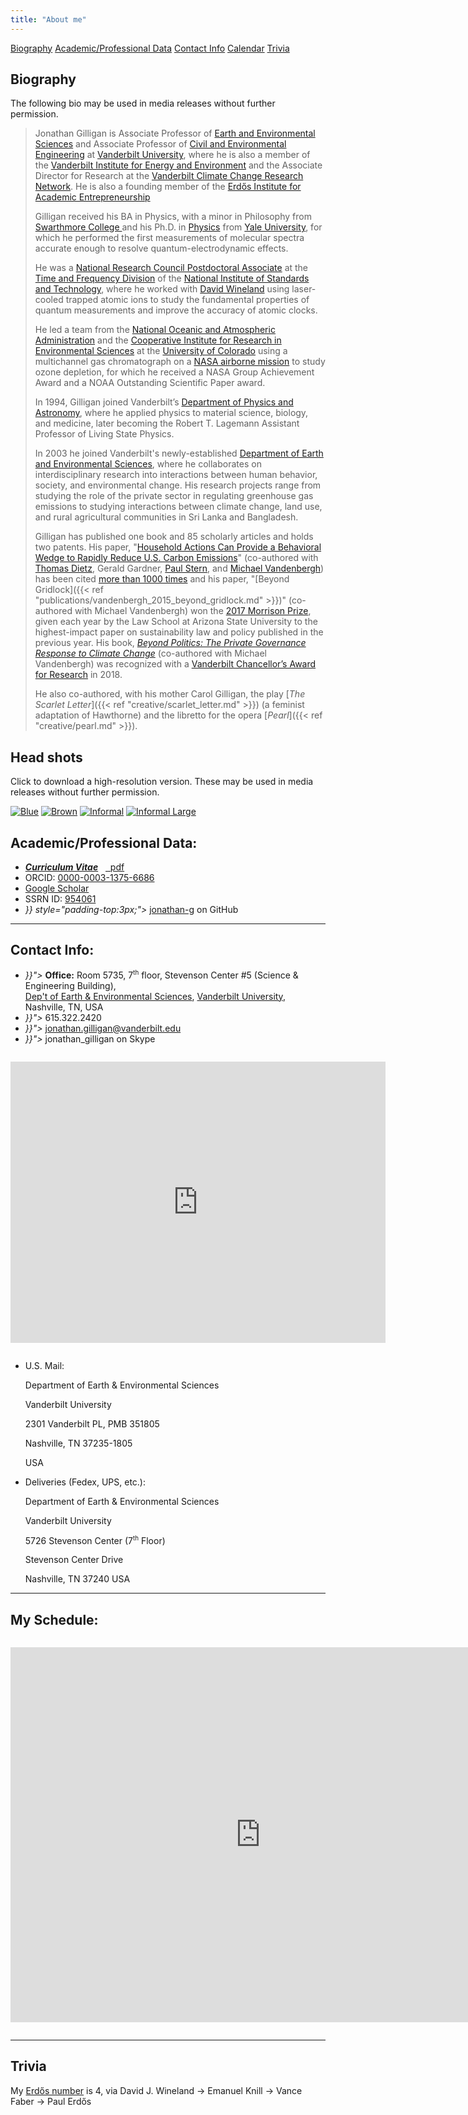 ```yaml
---
title: "About me"
---
```


<span class="button">[Biography](#biography)</span> <span class="button">[Academic/Professional Data](#academic-professional-data)</span> <span class="button">[Contact Info](#contact-info)</span>  <span class="button">[Calendar](#my-schedule)</span> <span class="button">[Trivia](#trivia)</span>


## Biography

The following bio may be used in media releases without further permission.

> Jonathan Gilligan is Associate Professor of 
> [Earth and Environmental Sciences](https://www.vanderbilt.edu/ees)
> and Associate Professor of 
> [Civil and Environmental Engineering](https://engineering.vanderbilt.edu/cee/)
> at [Vanderbilt University](https://www.vanderbilt.edu/),
> where he is also a member of the 
> [Vanderbilt Institute for Energy and Environment](https://www.vanderbilt.edu/viee/) 
> and the Associate Director for Research at the 
> [Vanderbilt Climate Change Research Network](https://law.vanderbilt.edu/academics/academic-programs/environmental-law/climate-change-network/).
> He is also a founding member of the 
> [Erd&#337;s Institute for Academic Entrepreneurship](https://erdosinstitute.org)
>
> Gilligan received his BA in Physics, with a minor in Philosophy from 
> [Swarthmore College ](https://www.swarthmore.edu/)
> and his Ph.D. in [Physics](https://physics.yale.edu/) from [Yale University](https://www.yale.edu/), 
> for which he performed the first measurements of molecular spectra accurate 
> enough to resolve quantum-electrodynamic effects. 
>
> He was a 
> [National Research Council Postdoctoral Associate](https://sites.nationalacademies.org/pga/rap/) 
> at the 
> [Time and Frequency Division](https://www.nist.gov/pml/time-and-frequency-division) 
> of the 
> [National Institute of Standards and Technology](https://www.nist.gov/), 
> where he worked with 
> [David Wineland](https://en.wikipedia.org/wiki/David_J._Wineland) 
> using laser-cooled trapped atomic ions to study the fundamental properties of 
> quantum measurements and improve the accuracy of atomic clocks. 
>
> He led a team from the 
> [National Oceanic and Atmospheric Administration](https://www.noaa.gov/) and 
> the [Cooperative Institute for Research in Environmental Sciences](https://cires.colorado.edu/) 
> at the [University of Colorado](https://www.colorado.edu)
> using a multichannel gas chromatograph on a 
> [NASA airborne mission](https://espo.nasa.gov/ashoe_maesa/content/ASHOE_MAESA)
> to study ozone depletion, 
> for which he received a NASA Group Achievement Award 
> and a NOAA Outstanding Scientific Paper award. 
>
> In 1994, Gilligan joined Vanderbilt’s 
> [Department of Physics and Astronomy](https://as.vanderbilt.edu/physics/), 
> where he applied physics to material science, biology, and medicine, 
> later becoming the Robert T. Lagemann Assistant Professor of Living State Physics. 
>
> In 2003 he joined Vanderbilt's newly-established 
> [Department of Earth and Environmental Sciences](https://www.vanderbilt.edu/ees), 
> where he collaborates on interdisciplinary research 
> into interactions between human behavior, society, and environmental change. 
> His research projects range from 
> studying the role of the private sector in regulating greenhouse gas emissions 
> to studying interactions between climate change, land use, 
> and rural agricultural communities in Sri Lanka and Bangladesh. 
>
> Gilligan has published one book and 85 scholarly articles and holds two patents. 
> His paper, "[Household Actions Can Provide a Behavioral Wedge to Rapidly Reduce 
> U.S. Carbon Emissions](https://doi.org/10.1073/pnas.0908738106)" 
> (co-authored with 
> [Thomas Dietz](https://sociology.msu.edu/people/faculty_directory/thomas-dietz), 
> Gerald Gardner, [Paul Stern](http://www.seri-us.org/content/paul-c-stern), 
> and [Michael Vandenbergh](https://law.vanderbilt.edu/bio/michael-vandenbergh)) 
> has been cited 
> [more than 1000 times](https://scholar.google.com/citations?user=B8RVAU0AAAAJ&hl=en#d=gs_md_cita-d&u=%2Fcitations%3Fview_op%3Dview_citation%26hl%3Den%26user%3DB8RVAU0AAAAJ%26citation_for_view%3DB8RVAU0AAAAJ%3Au5HHmVD_uO8C%26tzom%3D300) 
> and his paper, 
> "[Beyond Gridlock]({{< ref "publications/vandenbergh_2015_beyond_gridlock.md" >}})" 
> (co-authored with Michael Vandenbergh) won 
> the [2017 Morrison Prize](https://www.prnewswire.com/news-releases/morrison-prize-winners-highlight-the-importance-of-private-action-in-battling-climate-change-300405452.html), 
> given each year by the Law School at Arizona State University to the 
> highest-impact paper on sustainability law and policy published in the 
> previous year. 
> His book, 
> [_Beyond Politics: The Private Governance Response to Climate Change_](https://beyondpoliticsbook.com)
> (co-authored with Michael Vandenbergh) was recognized with 
> a [Vanderbilt Chancellor’s Award for Research](https://news.vanderbilt.edu/2018/08/24/gould-awarded-10k-prize-for-achievement-in-research-at-fall-assembly/) 
> in 2018. 
>
> He also co-authored, with his mother Carol Gilligan, the play 
> [_The Scarlet Letter_]({{< ref "creative/scarlet_letter.md" >}}) 
> (a feminist adaptation of Hawthorne) 
> and the libretto for the opera [_Pearl_]({{< ref "creative/pearl.md" >}}).

## Head shots

Click to download a high-resolution version. These may be used in media releases without further permission.

[![Blue](/files/headshots/Gilligan_Jonathan_blue_thumb.jpg)](/files/headshots/Gilligan_Jonathan_blue.jpg)
[![Brown](/files/headshots/Gilligan_Jonathan_brown_thumb.jpg)](/files/headshots/Gilligan_Jonathan_brown.jpg)
[![Informal](/files/headshots/Gilligan_Jonathan_informal_close_thumb.jpg)](/files/headshots/Gilligan_Jonathan_informal_close.jpg)
[![Informal Large](/files/headshots/Gilligan_Jonathan_informal_large_thumb.jpg)](/files/headshots/Gilligan_Jonathan_informal_large.jpg)

## Academic/Professional Data:

<ul class="fa-ul">
  <li><i class="fa-li ai ai-cv" style="padding-opt:3px;"></i> <a href="/files/cv/gilligan_cv.pdf"><em><strong>Curriculum Vitae</strong></em></a> &nbsp; <a href="/files/cv/gilligan_cv.pdf" class="badge badge-small pdf"><i class="fal fa-file-pdf"></i>&nbsp;&nbsp;pdf</a>
  <li><i class="fa-li ai ai-orcid" style="padding-opt:3px;"></i> ORCID: <a href="https://orcid.org/0000-0003-1375-6686" target="_blank">0000-0003-1375-6686</a></li>
  <li><i class="fa-li ai ai-google-scholar" style="padding-top:3px;"></i> <a href="https://scholar.google.co.uk/citations?user=B8RVAU0AAAAJ" target="_blank">Google Scholar</a></li>
  <li> SSRN ID: <a href="https://papers.ssrn.com/sol3/cf_dev/AbsByAuth.cfm?per_id=954061" target="_blank">954061</a></li>
  <li><i class="fa-li {{< fa_icon weight="b" icon="github" >}} style="padding-top:3px;"></i> <a href="https://github.com/jonathan-g" target="_blank">jonathan-g</a> on GitHub</li>
</ul>

---

## Contact Info:

<ul class="fa-ul">
  <li><i class="fa-li {{< fa_icon weight="s" icon="university" >}}"></i> <b>Office:</b> Room 5735, 7<sup style="font-size:70%;">th</sup> floor, Stevenson Center #5 (Science &amp; Engineering Building),<br/><a href="https://www.vanderbilt.edu/ees">Dep't of Earth &amp; Environmental Sciences</a>, <a href="https://www.vanderbilt.edu">Vanderbilt University</a>, Nashville, TN, USA</li>
  <li><i class="fa-li {{< fa_icon weight="s" icon="phone" >}}"></i> 615.322.2420</li>
  <li><i class="fa-li {{< fa_icon weight="s" icon="envelope" >}}"></i> <a href="mailto:jonathan.gilligan@vanderbilt.edu">jonathan.gilligan@vanderbilt.edu</a></li>
  <li><i class="fa-li {{< fa_icon weight="b" icon="skype" >}}"></i> jonathan_gilligan on Skype</li>
</ul>


<iframe src="https://www.google.com/maps/embed?pb=!1m18!1m12!1m3!1d3221.898014578522!2d-86.80430338472844!3d36.14469638008868!2m3!1f0!2f0!3f0!3m2!1i1024!2i768!4f13.1!3m3!1m2!1s0x88646697ffe4b5df%3A0x7be5cd1f89eaab88!2sDepartment+of+Earth+and+Environmental+Sciences!5e0!3m2!1sen!2sus!4v1500329416827" width="600" height="450" frameborder="0" style="border:0;margin-top:1em;margin-bottom:1em;" allowfullscreen></iframe>


* U.S. Mail:

     Department of Earth & Environmental Sciences

     Vanderbilt University

     2301 Vanderbilt PL, PMB 351805

     Nashville, TN 37235-1805

     USA

* Deliveries (Fedex, UPS, etc.):

    Department of Earth & Environmental Sciences

    Vanderbilt University

    5726 Stevenson Center (7<sup style="font-size:70%;">th</sup> Floor)

    Stevenson Center Drive

    Nashville, TN 37240
    USA

---

## My Schedule:


<iframe src="https://calendar.google.com/calendar/embed?src=4i6vej0dimijlna7uh07fceqok%40group.calendar.google.com&ctz=America/Chicago" style="border:0;margin-top:1em;margin-bottom:1em;" width="800" height="600" frameborder="0" scrolling="no"></iframe>

---

## Trivia

My [Erd&#337;s number](http://www.oakland.edu/enp/) is 4, via David J. Wineland &rarr; Emanuel Knill &rarr; Vance Faber &rarr; Paul Erd&#337;s
